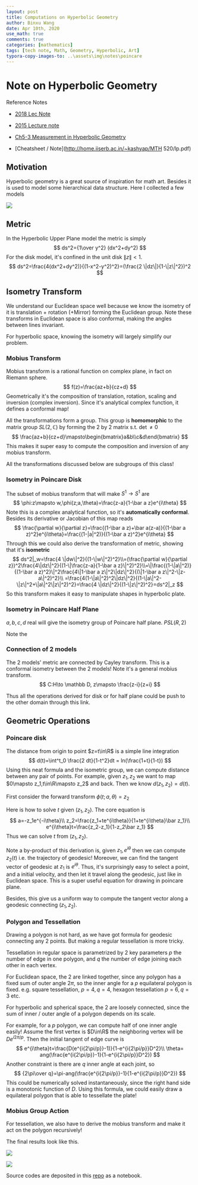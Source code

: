 ```yaml
---
layout: post
title: Computations on Hyperbolic Geometry
author: Binxu Wang
date: Apr 10th, 2020
use_math: true
comments: true
categories: [mathematics]
tags: [tech note, Math, Geometry, Hyperbolic, Art]
typora-copy-images-to: ..\assets\img\notes\poincare
---
```


Note on Hyperbolic Geometry
====

Reference Notes

* [2018 Lec Note](http://math.uchicago.edu/~may/REU2018/REUPapers/Olivares.pdf)

* [2015 Lecture note](https://www.mathi.uni-heidelberg.de/~lee/Xiaoman01.pdf)

* [Ch5-3 Measurement in Hyperbolic Geometry](https://mphitchman.com/geometry/section5-3.html) 
* [Cheatsheet / Note](http://home.iiserb.ac.in/~kashyap/MTH 520/lp.pdf) 

## Motivation

Hyperbolic geometry is a great source of inspiration for math art. Besides it is used to model some hierarchical data structure. Here I collected a few models 




![](..\assets\img\notes\poincare\Relation5models.png)



## Metric

In the Hyperbolic Upper Plane model the metric is simply
$$
ds^2={1\over y^2} (dx^2+dy^2)
$$
For the disk model, it's confined in the unit disk $\|z\|<1$. 
$$
ds^2=\frac{4(dx^2+dy^2)}{(1-x^2-y^2)^2}=(\frac{2 \|dz\|}{1-\|z\|^2})^2
$$




## Isometry Transform

We understand our Euclidean space well because we know the isometry of it is translation + rotation (+Mirror) forming the Euclidean group. Note these transforms in Euclidean space is also conformal, making the angles between lines invariant. 

For hyperbolic space, knowing the isometry will largely simplify our problem. 



### Mobius Transform

Mobius transform is a rational function on complex plane, in fact on Riemann sphere.  
$$
f(z)=\frac{az+b}{cz+d}
$$
Geometrically it's the composition of translation, rotation, scaling and inversion (complex inversion). Since it's analytical complex function, it defines a conformal map! 

All the transformations form a group. This group is **homomorphic** to the matrix group $SL(2,\mathbb C)$ by forming the 2 by 2 matrix s.t. $\det\neq0$ 
$$
\frac{az+b}{cz+d}\mapsto\begin{bmatrix}a&b\\c&d\end{bmatrix}
$$
This makes it super easy to compute the composition and inversion of any mobius transform. 

All the transformations discussed below are subgroups of this class! 

### Isometry in Poincare Disk

The subset of mobius transform that will make $S^1\to S^1$ are 
$$
\phi:z\mapsto w,\phi(z;a,\theta)=\frac{z-a}{1-\bar a z}e^{i\theta}
$$
Note this is a complex analytical function, so it's **automatically conformal**. Besides its derivative or Jacobian of this map reads
$$
\frac{\partial w}{\partial z}=\frac{(1-\bar a z)+\bar a(z-a)}{(1-\bar a z)^2}e^{i\theta}=\frac{(1-|a|^2)}{(1-\bar a z)^2}e^{i\theta}
$$
Through this we could also derive the transformation of metric, showing that it's **isometric** 
$$
ds^2|_w=\frac{4 \|dw\|^2}{(1-\|w\|^2)^2}\\=(\frac{\partial w}{\partial z})^2\frac{4\|dz\|^2}{(1-\|\frac{z-a}{1-\bar a z}\|^2)^2}\\=\|\frac{(1-\|a\|^2)}{(1-\bar a z)^2}\|^2\frac{4\|1-\bar a z\|^2\|dz\|^2}{(\|1-\bar a z\|^2-\|z-a\|^2)^2}\\
=\frac{4(1-\|a\|^2)^2\|dz\|^2}{(1-\|a\|^2-\|z\|^2+\|a\|^2\|z\|^2)^2}=\frac{4 \|dz\|^2}{(1-\|z\|^2)^2}=ds^2|_z
$$
So this transform makes it easy to manipulate shapes in hyperbolic plate.  



### Isometry in Poincare Half Plane

$a,b,c,d$ real will give the isometry group of Poincare half plane. $PSL(R,2)$ 

Note the 



### Connection of 2 models

The 2 models' metric are connected by Cayley transform. This is a conformal isometry between the 2 models! Note it's a general mobius transform. 
$$
C:H\to \mathbb D, z\mapsto \frac{z-i}{z+i}
$$

Thus all the operations derived for disk or for half plane could be push to the other domain through this link. 



## Geometric Operations

### Poincare disk

The distance from origin to point $z=t\in\R$ is a simple line integration
$$
d(t)=\int^t_0 \frac{2 dt}{1-t^2}dt = ln(\frac{1+t}{1-t})
$$
Using this neat formula and the isometric group, we can compute distance between any pair of points. For example, given $z_1,z_2$ we want to map $0\mapsto z_1,t\in\R\mapsto z_2$ and back. Then we know $d(z_1,z_2)=d(t)$.

First consider the forward transform $\phi(t;a,\theta)=z_2$

Here is how to solve $t$ given $(z_1,z_2)$. The core equation is 
$$
a=-z_1e^{-i\theta}\\
z_2=\frac{z_1+te^{i\theta}}{1+te^{i\theta}\bar z_1}\\
e^{i\theta}t=\frac{z_2-z_1}{1-z_2\bar z_1}
$$
Thus we can solve $t$ from $(z_1,z_2)$. 

Note a by-product of this derivation is, given $z_1,e^{i\theta}$ then we can compute $z_2(t)$ i.e. the trajectory of geodesic! Moreover, we can find the tangent vector of geodesic at $z_1$ is $e^{i\theta}$. Thus, it's surprisingly easy to select a point, and a initial velocity, and then let it travel along the geodesic, just like in Euclidean space. This is a super useful equation for drawing in poincare plane. 

Besides, this give us a uniform way to compute the tangent vector along a geodesic connecting $(z_1,z_2)$. 

### Polygon and Tessellation

Drawing a polygon is not hard, as we have got formula for geodesic connecting any 2 points. But making a regular tessellation is more tricky. 

Tessellation in regular space is parametrized by 2 key parameters $p$ the number of edge in one polygon, and $q$ the number of edge joining each other in each vertex. 

For Euclidean space, the 2 are linked together, since any polygon has a fixed sum of outer angle $2\pi$, so the inner angle for a $p$ equilateral polygon is fixed. e.g. square tessellation, $p=4,q=4$, hexagon tessellation $p=6,q=3$ etc. 

For hyperbolic and spherical space, the 2 are loosely connected, since the sum of inner / outer angle of a polygon depends on its scale. 

For example, for a $p$ polygon, we can compute half of one inner angle easily! Assume the first vertex is $D\in\R$ the neighboring vertex will be $De^{i{2\pi/p}}$. Then the initial tangent of edge curve is 
$$
e^{i\theta}t=\frac{D(e^{i{2\pi/p}}-1)}{1-e^{i{2\pi/p}}D^2}\\
\theta= ang(\frac{e^{i{2\pi/p}}-1}{1-e^{i{2\pi/p}}D^2})
$$
Another constraint is there are $q$ inner angle at each joint, so
$$
{2\pi\over q}=\pi-ang(\frac{e^{i{2\pi/p}}-1}{1-e^{i{2\pi/p}}D^2})
$$
This could be numerically solved instantaneously, since the right hand side is a monotonic function of $D$. Using this formula, we could easily draw a equilateral polygon that is able to tessellate the plate!



### Mobius Group Action

For tessellation, we also have to derive the mobius transform and make it act on the polygon recursively! 

 

The final results look like this. 

![](https://raw.githubusercontent.com/Animadversio/Hyperbolic_Space_Art/master/tessalations/octa_tessal8-4.png)

![](https://raw.githubusercontent.com/Animadversio/Hyperbolic_Space_Art/master/tessalations/nona_tessal9-3.png)

Source codes are deposited in this [repo](https://github.com/Animadversio/Hyperbolic_Space_Art) as a notebook. 